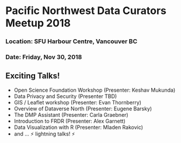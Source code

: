 # Pacific Northwest Data Curators Meetup 2018 

### Location: SFU Harbour Centre, Vancouver BC
### Date: Friday, Nov 30, 2018

## Exciting Talks!

- Open Science Foundation Workshop (Presenter: Keshav Mukunda)
- Data Privacy and Security (Presenter TBD)
- GIS / Leaflet workshop (Presenter: Evan Thornberry)
- Overview of Dataverse North (Presenter: Eugene Barsky)
- The DMP Assistant (Presenter: Carla Graebner)
- Introduction to FRDR (Presenter: Alex Garnett)
- Data Visualization with R (Presenter: Mladen Rakovic)
- and ... ⚡ lightning talks! ⚡
